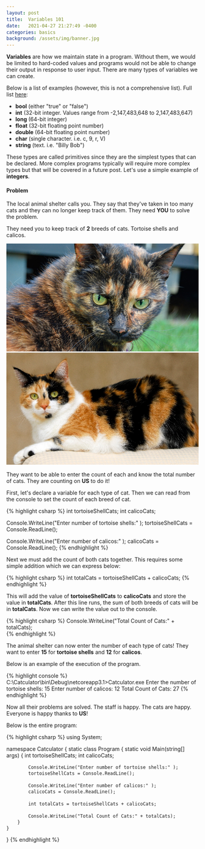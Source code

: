 ```yaml
---
layout: post
title:  Variables 101
date:   2021-04-27 21:27:49 -0400
categories: basics
background: /assets/img/banner.jpg
---
```


**Variables** are how we maintain state in a program.  Without them, we would be limited to hard-coded values and programs would not be able to change their output in response to user input.  There are many types of variables we can create.  

Below is a list of examples (however, this is not a comprehensive list).  Full list [here](https://docs.microsoft.com/en-us/dotnet/csharp/programming-guide/types):

* **bool** (either "true" or "false")
* **int** (32-bit integer.  Values range from -2,147,483,648 to 2,147,483,647)
* **long** (64-bit integer)
* **float** (32-bit floating point number)
* **double** (64-bit floating point number)
* **char** (single character.  i.e. c, 9, r, V)
* **string** (text.  i.e. "Billy Bob")

These types are called primitives since they are the simplest types that can be declared.  More complex programs typically will require more complex types but that will be covered in a future post.  Let's use a simple example of **integers**.  

#### Problem 
The local animal shelter calls you.  They say that they've taken in too many cats and they can no longer keep track of them.  They need **YOU** to solve the problem.

They need you to keep track of **2** breeds of cats.  Tortoise shells and calicos.

<img src="/assets/img/variables101/tortoiseshell.jpg" width="750"/>

<img src="/assets/img/variables101/calico.jpg" width="750"/>

They want to be able to enter the count of each and know the total number of cats.  They are counting on **US** to do it!

First, let's declare a variable for each type of cat.  Then we can read from the console to set the count of each breed of cat.

{% highlight csharp %}
int tortoiseShellCats;
int calicoCats;      

Console.WriteLine("Enter number of tortoise shells:" );
tortoiseShellCats = Console.ReadLine();

Console.WriteLine("Enter number of calicos:" );
calicoCats = Console.ReadLine();
{% endhighlight %}

Next we must add the count of both cats together.  This requires some simple addition which we can express below:

{% highlight csharp %}
int totalCats = tortoiseShellCats + calicoCats;
{% endhighlight %}

This will add the value of **tortoiseShellCats** to **calicoCats** and store the value in **totalCats**.  After this line runs, the sum of both breeds of cats will be in **totalCats**.  Now we can write the value out to the console.

{% highlight csharp %}
Console.WriteLine("Total Count of Cats:" + totalCats);        
{% endhighlight %}

The animal shelter can now enter the number of each type of cats!  They want to enter **15** for **tortoise shells** and **12** for **calicos**.  

Below is an example of the execution of the program.

{% highlight console %}
C:\Catculator\bin\Debug\netcoreapp3.1>Catculator.exe
Enter the number of tortoise shells:
15
Enter number of calicos:
12
Total Count of Cats: 27
{% endhighlight %}

Now all their problems are solved.  The staff is happy.  The cats are happy.  Everyone is happy thanks to **US**!

Below is the entire program:

{% highlight csharp %}
using System;
 
namespace Catculator
{
    static class Program
    {
        static void Main(string[] args)
        {
            int tortoiseShellCats;
            int calicoCats;      

            Console.WriteLine("Enter number of tortoise shells:" );
            tortoiseShellCats = Console.ReadLine();

            Console.WriteLine("Enter number of calicos:" );
            calicoCats = Console.ReadLine();

            int totalCats = tortoiseShellCats + calicoCats;

            Console.WriteLine("Total Count of Cats:" + totalCats);
        }
    }
}
{% endhighlight %}